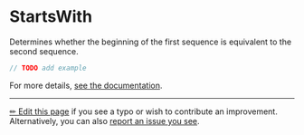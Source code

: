 # StartsWith

Determines whether the beginning of the first sequence is equivalent to the
second sequence.

```c# --destination-file ../code/Program.cs --region statements --project ../code/TryMoreLinq.csproj
// TODO add example
```

For more details, [see the documentation][doc].

---

[&#x270F; Edit this page][edit] if you see a typo or wish to contribute an
improvement. Alternatively, you can also [report an issue you see][issue].


[edit]: https://github.com/morelinq/try/edit/master/starts-with.md
[issue]: https://github.com/morelinq/try/issues/new?title=StartsWith
[doc]: https://morelinq.github.io/3.1/ref/api/html/Overload_MoreLinq_MoreEnumerable_StartsWith.htm
